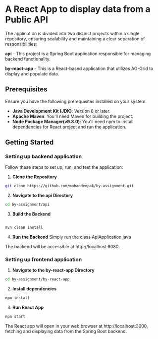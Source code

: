 # A React App to display data from a Public API

The application is divided into two distinct projects within a single repository, ensuring scalability and maintaining a clear separation of responsibilities:

**api** - This project is a Spring Boot application responsible for managing backend functionality.

**by-react-app** - This is a React-based application that utilizes AG-Grid to display and populate data.
## Prerequisites

 Ensure you have the following prerequisites installed on your system:

- **Java Development Kit (JDK)**: Version 8 or later.
- **Apache Maven**: You'll need Maven for building the project.
- **Node Package Manager(v9.8.0)**: You'll need npm to install dependencies for React project and run the application.

## Getting Started
### Setting up backend application

Follow these steps to set up, run, and test the application:

1. **Clone the Repository**

```bash
git clone https://github.com/mohandeepak/by-assignment.git
```

2. **Navigate to the api Directory**

```bash
cd by-assignment/api
```

3. **Build the Backend**

```bash

mvn clean install
```

4. **Run the Backend**
Simply run the class ApiApplication.java

The backend will be accessible at http://localhost:8080.


### Setting up frontend application

1. **Navigate to the by-react-app Directory**

```bash
cd by-assignment/by-react-app
```

2. **Install dependencies**
```bash
npm install
```
3. **Run React App**
```bash
npm start
```

The React app will open in your web browser at http://localhost:3000, fetching and displaying data from the Spring Boot backend.
